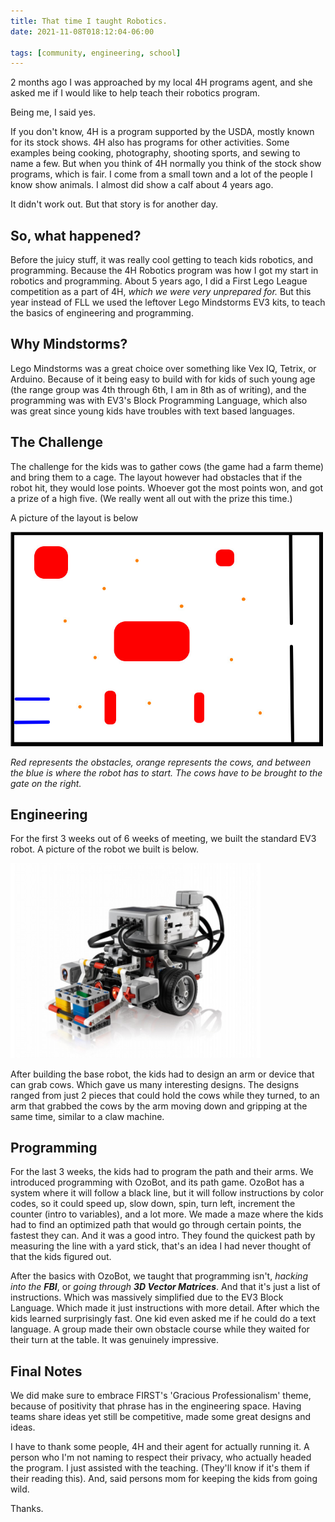 ```yaml
---
title: That time I taught Robotics.
date: 2021-11-08T018:12:04-06:00

tags: [community, engineering, school]
---
```


2 months ago I was approached by my local 4H programs agent, and she asked me if I would like to help teach their 
robotics program.

Being me, I said yes.

If you don't know, 4H is a program supported by the USDA, mostly known for its stock shows. 
4H also has programs for other activities. Some examples being cooking, photography, shooting sports, 
and sewing to name a few. But when you think of 4H normally you think of the stock show programs, which is fair. 
I come from a small town and a lot of the people I know show animals. I almost did show a calf about 4 years ago.

It didn't work out. But that story is for another day.

## So, what happened?

Before the juicy stuff, it was really cool getting to teach kids robotics, and programming. Because the 4H Robotics program was how I 
got my start in robotics and programming. About 5 years ago, I did a First Lego League competition as a part of 4H, 
_which we were very unprepared for._ But this year instead of FLL we used the leftover Lego Mindstorms EV3 kits, to 
teach the basics of engineering and programming. 

## Why Mindstorms?
Lego Mindstorms was a great choice over something like Vex IQ, Tetrix, or Arduino. Because of it being easy to build 
with for kids of such young age (the range group was 4th through 6th, I am in 8th as of writing), and the programming 
was with EV3's Block Programming Language, which also was great since young kids have troubles with text based languages.

## The Challenge
The challenge for the kids was to gather cows (the game had a farm theme) and bring them to a cage. The layout however
had obstacles that if the robot hit, they would lose points. Whoever got the most points won, and got a prize of a high five.
(We really went all out with the prize this time.)

A picture of the layout is below

<img src="../../resources/_gen/images/posts/4h-robotics-2021-2022/cow_lego_board.jpg" alt="Layout" width="500"/>

_Red represents the obstacles, orange represents the cows, and between the blue is where the robot has to start. The 
cows have to be brought to the gate on the right._


## Engineering
For the first 3 weeks out of 6 weeks of meeting, we built the standard EV3 robot. A picture of the robot we built is below.

<img src="../../resources/_gen/images/posts/4h-robotics-2021-2022/ev3-education-robot.jpg" alt="drawing" width="400"/>

After building the base robot, the kids had to design an arm or device that can grab cows. Which gave us many
interesting designs. The designs ranged from just 2 pieces that could hold the cows while they turned, to an arm that grabbed 
the cows by the arm moving down and gripping at the same time, similar to a claw machine.


## Programming
For the last 3 weeks, the kids had to program the path and their arms. We introduced programming with OzoBot, and its 
path game. OzoBot has a system where it will follow a black line, but it will follow instructions by color codes, so it 
could speed up, slow down, spin, turn left, increment the counter (intro to variables), and a lot more. We made a maze 
where the kids had to find an optimized path that would go through certain points, the fastest they can. And it was a 
good intro. They found the quickest path by measuring the line with a yard stick, that's an idea I had never thought of 
that the kids figured out.

After the basics with OzoBot, we taught that programming isn't, *hacking into the **FBI***, or *going through **3D 
Vector Matrices***. And that it's just a list of instructions. Which was massively simplified due to the EV3 Block 
Language. Which made it just instructions with more detail. After which the kids learned surprisingly fast. One kid even
asked me if he could do a text language. A group made their own obstacle course while they waited for their turn at the
table. It was genuinely impressive.

## Final Notes
We did make sure to embrace FIRST's 'Gracious Professionalism' theme, because of positivity that phrase has in the engineering space. 
Having teams share ideas yet still be competitive, made some great designs and ideas.

I have to thank some people, 4H and their agent for actually running it. A person who I'm not naming to respect their 
privacy, who actually headed the program. I just assisted with the teaching. (They'll know if it's them if their reading 
this). And, said persons mom for keeping the kids from going wild.

Thanks.


